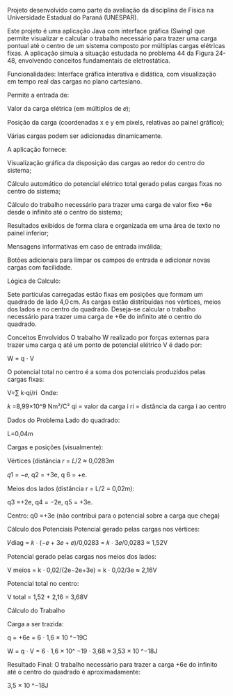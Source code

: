 Projeto desenvolvido como parte da avaliação da disciplina de Física na Universidade Estadual do Paraná (UNESPAR).

Este projeto é uma aplicação Java com interface gráfica (Swing) que permite visualizar e calcular o trabalho necessário para trazer uma carga pontual até o centro de um sistema composto por múltiplas cargas elétricas fixas. A aplicação simula a situação estudada no problema 44 da Figura 24-48, envolvendo conceitos fundamentais de eletrostática.

Funcionalidades:
Interface gráfica interativa e didática, com visualização em tempo real das cargas no plano cartesiano.

Permite a entrada de:

Valor da carga elétrica (em múltiplos de 𝑒);

Posição da carga (coordenadas x e y em pixels, relativas ao painel gráfico);

Várias cargas podem ser adicionadas dinamicamente.

A aplicação fornece:

Visualização gráfica da disposição das cargas ao redor do centro do sistema;

Cálculo automático do potencial elétrico total gerado pelas cargas fixas no centro do sistema;

Cálculo do trabalho necessário para trazer uma carga de valor fixo +6e desde o infinito até o centro do sistema;

Resultados exibidos de forma clara e organizada em uma área de texto no painel inferior;

Mensagens informativas em caso de entrada inválida;

Botões adicionais para limpar os campos de entrada e adicionar novas cargas com facilidade.

Lógica de Calculo:

Sete partículas carregadas estão fixas em posições que formam um quadrado de lado 4,0 cm. As cargas estão distribuídas nos vértices, meios dos lados e no centro do quadrado. Deseja-se calcular o trabalho necessário para trazer uma carga de +6e do infinito até o centro do quadrado.

Conceitos Envolvidos
O trabalho W realizado por forças externas para trazer uma carga q até um ponto de potencial elétrico V é dado por:

W = q ⋅ V

O potencial total no centro é a soma dos potenciais produzidos pelas cargas fixas:


V=∑ k⋅qi/ri
​
Onde:

𝑘 =8,99×10^9 Nm²/C²
qi = valor da carga i
ri = distância da carga i ao centro

 Dados do Problema
Lado do quadrado: 

L=0,04m

Cargas e posições (visualmente):

Vértices (distância  𝑟 = 𝐿/2 ≈ 0,0283m

𝑞1 = −𝑒, q2 = +3e, q 6 = +e.

Meios dos lados (distância  r = L/2 = 0,02m):

q3 =+2e,  q4 = −2e,  q5 = +3e.

Centro:  q0 =+3e (não contribui para o potencial sobre a carga que chega)

 Cálculo dos Potenciais
Potencial gerado pelas cargas nos vértices:

𝑉diag = 𝑘 ⋅ (−𝑒 + 3𝑒 + 𝑒)/0,0283 = 𝑘 ⋅ 3𝑒/0,0283 ≈ 1,52V 

Potencial gerado pelas cargas nos meios dos lados:

V meios = k ⋅  0,02/(2e−2e+3e) = k ⋅  0,02/3e ≈ 2,16V

Potencial total no centro:


V total = 1,52 + 2,16 = 3,68V

Cálculo do Trabalho

Carga a ser trazida: 

q = +6e = 6 ⋅ 1,6 × 10 ^−19C

W = q ⋅ V = 6 ⋅ 1,6 × 10^ −19 ⋅ 3,68 ≈ 3,53 × 10 ^−18J

 Resultado Final:
O trabalho necessário para trazer a carga +6e do infinito até o centro do quadrado é aproximadamente:

3,5 × 10 ^−18J